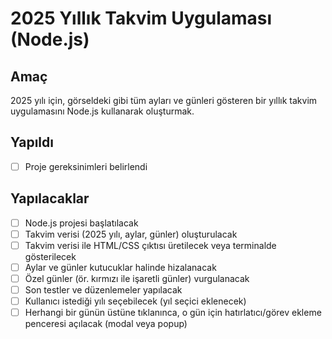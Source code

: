 # 2025 Yıllık Takvim Uygulaması (Node.js)

## Amaç
2025 yılı için, görseldeki gibi tüm ayları ve günleri gösteren bir yıllık takvim uygulamasını Node.js kullanarak oluşturmak.

## Yapıldı
- [ ] Proje gereksinimleri belirlendi

## Yapılacaklar
- [ ] Node.js projesi başlatılacak
- [ ] Takvim verisi (2025 yılı, aylar, günler) oluşturulacak
- [ ] Takvim verisi ile HTML/CSS çıktısı üretilecek veya terminalde gösterilecek
- [ ] Aylar ve günler kutucuklar halinde hizalanacak
- [ ] Özel günler (ör. kırmızı ile işaretli günler) vurgulanacak
- [ ] Son testler ve düzenlemeler yapılacak
- [ ] Kullanıcı istediği yılı seçebilecek (yıl seçici eklenecek)
- [ ] Herhangi bir günün üstüne tıklanınca, o gün için hatırlatıcı/görev ekleme penceresi açılacak (modal veya popup) 